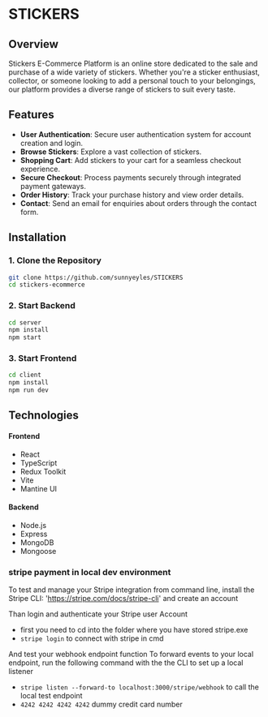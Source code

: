 # STICKERS

## Overview

Stickers E-Commerce Platform is an online store dedicated to the sale and purchase of a wide variety of stickers. Whether you're a sticker enthusiast, collector, or someone looking to add a personal touch to your belongings, our platform provides a diverse range of stickers to suit every taste.

## Features

- **User Authentication**: Secure user authentication system for account creation and login.
- **Browse Stickers**: Explore a vast collection of stickers.
- **Shopping Cart**: Add stickers to your cart for a seamless checkout experience.
- **Secure Checkout**: Process payments securely through integrated payment gateways.
- **Order History**: Track your purchase history and view order details.
- **Contact**: Send an email for enquiries about orders through the contact form.

## Installation

### 1. Clone the Repository

```bash
git clone https://github.com/sunnyeyles/STICKERS
cd stickers-ecommerce
```

### 2. Start Backend

```bash
cd server
npm install
npm start
```

### 3. Start Frontend

```bash
cd client
npm install
npm run dev
```

## Technologies

#### Frontend

- React
- TypeScript
- Redux Toolkit
- Vite
- Mantine UI

#### Backend

- Node.js
- Express
- MongoDB
- Mongoose

### stripe payment in local dev environment

To test and manage your Stripe integration from command line, install the Stripe CLI: 'https://stripe.com/docs/stripe-cli' and create an account

Than login and authenticate your Stripe user Account
- first you need to cd into the folder where you have stored stripe.exe
- `stripe login` to connect with stripe in cmd

And test your webhook endpoint function
To forward events to your local endpoint, run the following command with the the CLI to set up a local listener

- `stripe listen --forward-to localhost:3000/stripe/webhook` to call the local test endpoint
- `4242 4242 4242 4242` dummy credit card number
